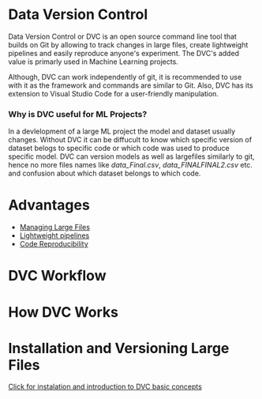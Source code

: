 # Data Version Control 
Data Version Control or DVC is an open source command line tool that builds on Git by allowing to track changes in large files, create lightweight pipelines and easily reproduce anyone's experiment. The DVC's added value is primarly used in Machine Learning projects.

Although, DVC can work independently of git, it is recommended to use with it as the framework and commands are similar to Git. Also, DVC has its extension to Visual Studio Code for a user-friendly manipulation. 

### Why is DVC useful for ML Projects?
In a devlelopment of a large ML project the model and dataset usually changes. Without DVC it can be diffucult to know which specific version of dataset belogs to specific code or which code was used to produce specific model. DVC can version models as well as largefiles similarly to git, hence no more files names like *data_Final.csv*, *data_FINALFINAL2.csv* etc. and confusion about which dataset belongs to which code. 




# Advantages
* [Managing Large Files](files.md)
* [Lightweight pipelines](pipelines.md)
* [Code Reproducibility](repro.md)

# DVC Workflow

# How DVC Works

# Installation and Versioning Large Files 
[Click for instalation and introduction to DVC basic concepts](demo.md)